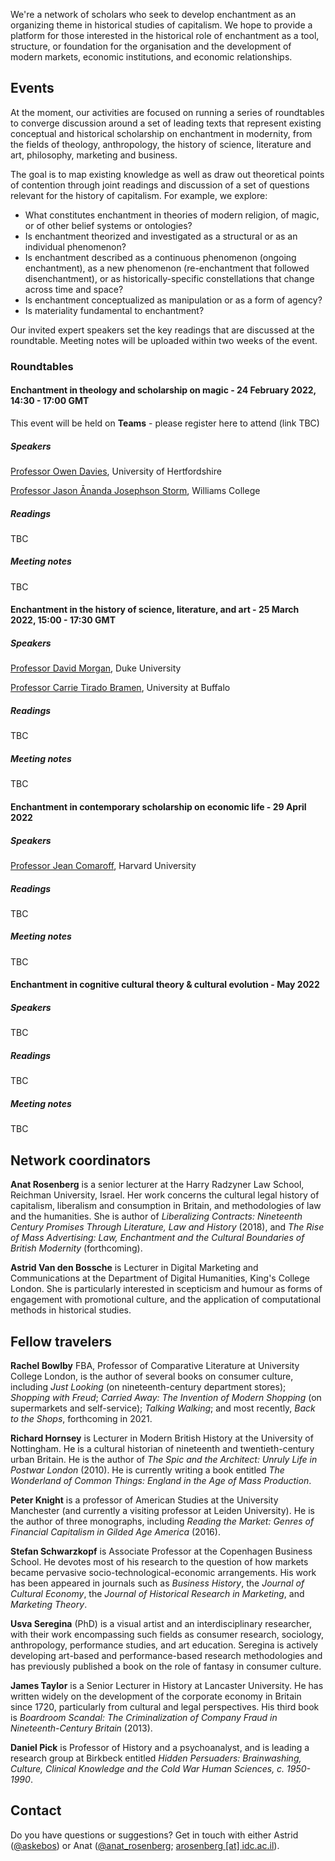 We're a network of scholars who seek to develop enchantment as an organizing theme in historical studies of capitalism. We hope to provide a platform for those interested in the historical role of enchantment as a tool, structure, or foundation for the organisation and the development of modern markets, economic institutions, and economic relationships.

## Events
At the moment, our activities are focused on running a series of roundtables to converge discussion around a set of leading texts that represent existing conceptual and historical scholarship on enchantment in modernity, from the fields of theology, anthropology, the history of science, literature and art, philosophy, marketing and business.

The goal is to map existing knowledge as well as draw out theoretical points of contention through joint readings and discussion of a set of questions relevant for the history of capitalism. For example, we explore:
- What constitutes enchantment in theories of modern religion, of magic, or of other belief systems or ontologies? 
- Is enchantment theorized and investigated as a structural or as an individual phenomenon? 
- Is enchantment described as a continuous phenomenon (ongoing enchantment), as a new phenomenon (re-enchantment that followed disenchantment), or as historically-specific constellations that change across time and space? 
- Is enchantment conceptualized as manipulation or as a form of agency?
- Is materiality fundamental to enchantment? 

Our invited expert speakers set the key readings that are discussed at the roundtable. Meeting notes will be uploaded within two weeks of the event.

### Roundtables

#### Enchantment in theology and scholarship on magic - 24 February 2022, 14:30 - 17:00 GMT
This event will be held on **Teams** - please register here to attend (link TBC)

##### Speakers
[Professor Owen Davies](https://researchprofiles.herts.ac.uk/portal/en/persons/owen-davies(f0d6f1f0-37f4-4107-bb4c-91e2d36fab2e).html), University of Hertfordshire

[Professor Jason Ānanda Josephson Storm](https://religion.williams.edu/faculty/jason-josephson/), Williams College

##### Readings
TBC

##### Meeting notes
TBC


#### Enchantment in the history of science, literature, and art - 25 March 2022, 15:00 - 17:30 GMT

##### Speakers
[Professor David Morgan](https://scholars.duke.edu/person/david.morgan), Duke University

[Professor Carrie Tirado Bramen](https://www.buffalo.edu/cas/english/faculty/faculty_directory.host.html/content/shared/cas/english/profiles/bramen-carrie-tirado.html), University at Buffalo

##### Readings
TBC

##### Meeting notes
TBC



#### Enchantment in contemporary scholarship on economic life - 29 April 2022

##### Speakers
[Professor Jean Comaroff](https://anthropology.fas.harvard.edu/people/jean-comaroff), Harvard University

##### Readings
TBC

##### Meeting notes
TBC


#### Enchantment in cognitive cultural theory & cultural evolution - May 2022

##### Speakers
TBC

##### Readings
TBC

##### Meeting notes
TBC


## Network coordinators
**Anat Rosenberg** is a senior lecturer at the Harry Radzyner Law School, Reichman University, Israel. Her work concerns the cultural legal history of capitalism, liberalism and consumption in Britain, and methodologies of law and the humanities. She is author of *Liberalizing Contracts: Nineteenth Century Promises Through Literature, Law and History* (2018), and *The Rise of Mass Advertising: Law, Enchantment and the Cultural Boundaries of British Modernity* (forthcoming).

**Astrid Van den Bossche** is Lecturer in Digital Marketing and Communications at the Department of Digital Humanities, King's College London. She is particularly interested in scepticism and humour as forms of engagement with promotional culture, and the application of computational methods in historical studies. 


## Fellow travelers
**Rachel Bowlby** FBA, Professor of Comparative Literature at University College London, is the author of several books on consumer culture, including *Just Looking* (on nineteenth-century department stores); *Shopping with Freud*; *Carried Away: The Invention of Modern Shopping* (on supermarkets and self-service); *Talking Walking*; and most recently, *Back to the Shops*, forthcoming in 2021. 

**Richard Hornsey** is Lecturer in Modern British History at the University of Nottingham. He is a cultural historian of nineteenth and twentieth-century urban Britain. He is the author of *The Spic and the Architect: Unruly Life in Postwar London* (2010). He is currently writing a book entitled *The Wonderland of Common Things: England in the Age of Mass Production*. 

**Peter Knight** is a professor of American Studies at the University Manchester (and currently a visiting professor at Leiden University). He is the author of three monographs, including *Reading the Market: Genres of Financial Capitalism in Gilded Age America* (2016). 

**Stefan Schwarzkopf** is Associate Professor at the Copenhagen Business School. He devotes most of his research to the question of how markets became pervasive socio-technological-economic arrangements. His work has been appeared in journals such as *Business History*, the *Journal of Cultural Economy*, the *Journal of Historical Research in Marketing*, and *Marketing Theory*. 

**Usva Seregina** (PhD) is a visual artist and an interdisciplinary researcher, with their work encompassing such fields as consumer research, sociology, anthropology, performance studies, and art education. Seregina is actively developing art-based and performance-based research methodologies and has previously published a book on the role of fantasy in consumer culture. 

**James Taylor** is a Senior Lecturer in History at Lancaster University. He has written widely on the development of the corporate economy in Britain since 1720, particularly from cultural and legal perspectives. His third book is *Boardroom Scandal: The Criminalization of Company Fraud in Nineteenth-Century Britain* (2013). 

**Daniel Pick**  is Professor of History and a psychoanalyst, and is leading a research group at Birkbeck entitled *Hidden Persuaders: Brainwashing, Culture, Clinical Knowledge and the Cold War Human Sciences, c. 1950-1990*.

## Contact
Do you have questions or suggestions? Get in touch with either Astrid ([@askebos](https://twitter.com/askebos)) or Anat ([@anat_rosenberg](https://twitter.com/anat_rosenberg); [arosenberg [at] idc.ac.il](mailto:arosenberg@idc.ac.il)).
